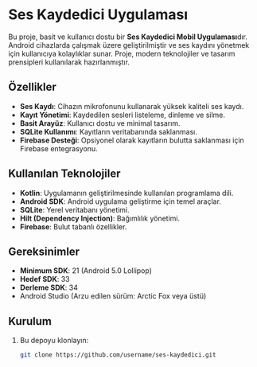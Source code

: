 # Ses Kaydedici Uygulaması

Bu proje, basit ve kullanıcı dostu bir **Ses Kaydedici Mobil Uygulaması**dır. Android cihazlarda çalışmak üzere geliştirilmiştir ve ses kaydını yönetmek için kullanıcıya kolaylıklar sunar. Proje, modern teknolojiler ve tasarım prensipleri kullanılarak hazırlanmıştır.

## Özellikler

- **Ses Kaydı**: Cihazın mikrofonunu kullanarak yüksek kaliteli ses kaydı.
- **Kayıt Yönetimi**: Kaydedilen sesleri listeleme, dinleme ve silme.
- **Basit Arayüz**: Kullanıcı dostu ve minimal tasarım.
- **SQLite Kullanımı**: Kayıtların veritabanında saklanması.
- **Firebase Desteği**: Opsiyonel olarak kayıtların bulutta saklanması için Firebase entegrasyonu.

## Kullanılan Teknolojiler

- **Kotlin**: Uygulamanın geliştirilmesinde kullanılan programlama dili.
- **Android SDK**: Android uygulama geliştirme için temel araçlar.
- **SQLite**: Yerel veritabanı yönetimi.
- **Hilt (Dependency Injection)**: Bağımlılık yönetimi.
- **Firebase**: Bulut tabanlı özellikler.

## Gereksinimler

- **Minimum SDK**: 21 (Android 5.0 Lollipop)
- **Hedef SDK**: 33
- **Derleme SDK**: 34
- Android Studio (Arzu edilen sürüm: Arctic Fox veya üstü)

## Kurulum

1. Bu depoyu klonlayın:
   ```bash
   git clone https://github.com/username/ses-kaydedici.git
